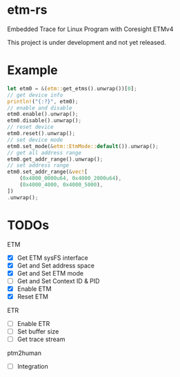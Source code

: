 # etm-rs

Embedded Trace for Linux Program with Coresight ETMv4

This project is under development and not yet released.

# Example

```rust
let etm0 = &(etm::get_etms().unwrap())[0];
// get device info
println!("{:?}", etm0);
// enable and disable
etm0.enable().unwrap();
etm0.disable().unwrap();
// reset device
etm0.reset().unwrap();
// set device mode
etm0.set_mode(&etm::EtmMode::default()).unwrap();
// get all address range
etm0.get_addr_range().unwrap();
// set address range
etm0.set_addr_range(&vec![
    (0x4000_0000u64, 0x4000_2000u64),
    (0x4000_4000, 0x4000_5000),
])
.unwrap();
```

# TODOs

ETM
- [x] Get ETM sysFS interface
- [x] Get and Set address space
- [x] Get and Set ETM mode
- [ ] Get and Set Context ID & PID
- [x] Enable ETM
- [x] Reset ETM

ETR
- [ ] Enable ETR
- [ ] Set buffer size
- [ ] Get trace stream

ptm2human
- [ ] Integration